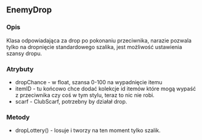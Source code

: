 ## EnemyDrop
### Opis
Klasa odpowiadająca za drop po pokonaniu przeciwnika, narazie pozwala tylko na dropnięcie standardowego szalika, jest możliwość ustawienia szansy dropu.
### Atrybuty
- dropChance - w float, szansa 0-100 na wypadnięcie itemu
- itemID - tu końcowo chce dodać kolekcje id itemów które mogą wypaść z przeciwnika czy coś w tym stylu, teraz to nic nie robi.
- scarf - ClubScarf, potrzebny by działał drop.
### Metody
- dropLottery() - losuje i tworzy na ten moment tylko szalik.